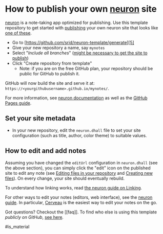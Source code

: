 # How to publish your own [neuron][1] site

[neuron][2] is a note-taking app optimized for publishing. Use this template repository to get started with [publishing][3] your own neuron site that looks like [one of these][4].

- Go to [https://github.com/srid/neuron-template/generate][5]
- Give your new repository a name, say `mynotes`
- Select "*Include all branches*" ([might be necessary to get the site to publish][6])
- Click "Create repository from template"
  - Note: if you are on the free GitHub plan, your repository should be public for GitHub to publish it.

GitHub will now build the site and serve it at: `https://<yourgithubusername>.github.io/mynotes/`.

For more information, see [neuron documentation][7] as well as the [GitHub Pages guide][8].

## Set your site metadata

- In your new repository, edit the `neuron.dhall` file to set your site configuration (such as title, author, color theme) to suitable values.

## How to edit and add notes

Assuming you have changed the `editUrl` configuration in `neuron.dhall` (see the above section), you can simply click the "edit" icon on the published site to edit any note (see [Editing files in your repository][9] and [Creating new files][10]). On every change, your site should eventually rebuild.

To understand how linking works, read [the neuron guide on Linking][11].

For other ways to edit your notes (editors, web interface), see the [neuron guide][12]. In particular, [Cerveau][13] is the easiest way to edit your notes on the go.

Got questions? Checkout the [[faq]]. To find who else is using this template *publicly on GitHub*, [see here][14].

[1]:	https://neuron.zettel.page/
[2]:	https://neuron.zettel.page/
[3]:	https://neuron.zettel.page/778816d3.html
[4]:	https://neuron.zettel.page/examples.html
[5]:	https://github.com/srid/neuron-template/generate
[6]:	https://stackoverflow.com/a/47368231/55246
[7]:	https://neuron.zettel.page/
[8]:	https://help.github.com/en/github/working-with-github-pages
[9]:	https://help.github.com/en/github/managing-files-in-a-repository/editing-files-in-your-repository
[10]:	https://help.github.com/en/github/managing-files-in-a-repository/creating-new-files
[11]:	https://neuron.zettel.page/linking.html
[12]:	https://neuron.zettel.page/create.html
[13]:	https://www.cerveau.app/
[14]:	https://github.com/search?o=desc&q=filename%3Aneuron.dhall&s=indexed&type=Code

#is_material